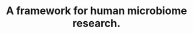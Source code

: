 ---
authors: Human Microbiome Project Consortium
carousel: false
dccs:
- HMP
doi: 10.1038/nature11209
featured: false
issue: '7402'
journal: Nature
keywords: '["Statistics as Topic", "Male", "Metagenomics", "RNA, Ribosomal, 16S",
  "Young Adult", "Adult", "Metagenome", "Bacteria", "Reference Standards", "Female",
  "Adolescent", "Humans"]'
landmark: true
layout: ../../layouts/Publication.astro
page: 215-21
pmcid: PMC3377744
pmid: 22699610
title: A framework for human microbiome research.
volume: '486'
year: 2012
---
